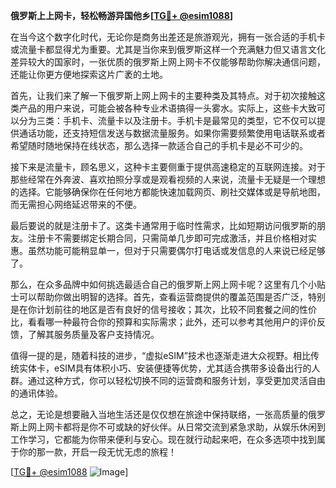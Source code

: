 **俄罗斯上上网卡，轻松畅游异国他乡[[TG💪+ @esim1088](https://t.me/s/esim1088)]**

在当今这个数字化时代，无论你是商务出差还是旅游观光，拥有一张合适的手机卡或流量卡都显得尤为重要。尤其是当你来到俄罗斯这样一个充满魅力但又语言文化差异较大的国家时，一张优质的俄罗斯上网上网卡不仅能够帮助你解决通信问题，还能让你更方便地探索这片广袤的土地。

首先，让我们来了解一下俄罗斯上网上网卡的主要种类及其特点。对于初次接触这类产品的用户来说，可能会被各种专业术语搞得一头雾水。实际上，这些卡大致可以分为三类：手机卡、流量卡以及注册卡。手机卡是最常见的类型，它不仅可以提供通话功能，还支持短信发送与数据流量服务。如果你需要频繁使用电话联系或者希望随时随地保持在线状态，那么选择一款适合自己的手机卡是必不可少的。

接下来是流量卡，顾名思义，这种卡主要侧重于提供高速稳定的互联网连接。对于那些经常在外奔波、喜欢拍照分享或是观看视频的人来说，流量卡无疑是一个理想的选择。它能够确保你在任何地方都能快速加载网页、刷社交媒体或是导航地图，而无需担心网络延迟带来的不便。

最后要说的就是注册卡了。这类卡通常用于临时性需求，比如短期访问俄罗斯的朋友。注册卡不需要绑定长期合同，只需简单几步即可完成激活，并且价格相对实惠。虽然功能可能稍显单一，但对于只需要偶尔打电话或发信息的人来说已经足够了。

那么，在众多品牌中如何挑选最适合自己的俄罗斯上网上网卡呢？这里有几个小贴士可以帮助你做出明智的选择。首先，查看运营商提供的覆盖范围是否广泛，特别是在你计划前往的地区是否有良好的信号接收；其次，比较不同套餐之间的性价比，看看哪一种最符合你的预算和实际需求；此外，还可以参考其他用户的评价反馈，了解其服务质量及客户支持情况。

值得一提的是，随着科技的进步，“虚拟eSIM”技术也逐渐走进大众视野。相比传统实体卡，eSIM具有体积小巧、安装便捷等优势，尤其适合携带多设备出行的人群。通过这种方式，你可以轻松切换不同的运营商和服务计划，享受更加灵活自由的通讯体验。

总之，无论是想要融入当地生活还是仅仅想在旅途中保持联络，一张高质量的俄罗斯上网上网卡都将是你不可或缺的好伙伴。从日常交流到紧急求助，从娱乐休闲到工作学习，它都能为你带来便利与安心。现在就行动起来吧，在众多选项中找到属于你的那一款，开启一段无忧无虑的旅程！

[[TG💪+ @esim1088](https://t.me/s/esim1088) ![Image](https://i.postimg.cc/4NQfJmqS/Snipaste-2025-05-13-00-14-12.png)]